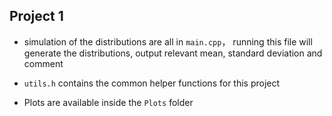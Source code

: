 ## Project 1

- simulation of the distributions are all in ```main.cpp```， running
this file will generate the distributions, output relevant mean, standard deviation and comment

- ```utils.h``` contains the common helper functions for this project

- Plots are available inside the ```Plots``` folder